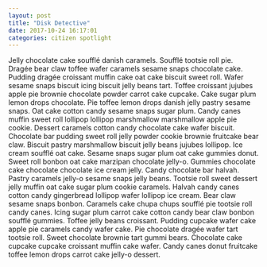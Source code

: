 ```yaml
---
layout: post
title: "Disk Detective"
date: 2017-10-24 16:17:01
categories: citizen spotlight
---
```



Jelly chocolate cake soufflé danish caramels. Soufflé tootsie roll pie. Dragée bear claw toffee wafer caramels sesame snaps chocolate cake. Pudding dragée croissant muffin cake oat cake biscuit sweet roll. Wafer sesame snaps biscuit icing biscuit jelly beans tart. Toffee croissant jujubes apple pie brownie chocolate powder carrot cake cupcake. Cake sugar plum lemon drops chocolate. Pie toffee lemon drops danish jelly pastry sesame snaps. Oat cake cotton candy sesame snaps sugar plum.
Candy canes muffin sweet roll lollipop lollipop marshmallow marshmallow apple pie cookie. Dessert caramels cotton candy chocolate cake wafer biscuit. Chocolate bar pudding sweet roll jelly powder cookie brownie fruitcake bear claw. Biscuit pastry marshmallow biscuit jelly beans jujubes lollipop. Ice cream soufflé oat cake. Sesame snaps sugar plum oat cake gummies donut. Sweet roll bonbon oat cake marzipan chocolate jelly-o. Gummies chocolate cake chocolate chocolate ice cream jelly.
Candy chocolate bar halvah. Pastry caramels jelly-o sesame snaps jelly beans. Tootsie roll sweet dessert jelly muffin oat cake sugar plum cookie caramels. Halvah candy canes cotton candy gingerbread lollipop wafer lollipop ice cream. Bear claw sesame snaps bonbon. Caramels cake chupa chups soufflé pie tootsie roll candy canes. Icing sugar plum carrot cake cotton candy bear claw bonbon soufflé gummies.
Toffee jelly beans croissant. Pudding cupcake wafer cake apple pie caramels candy wafer cake. Pie chocolate dragée wafer tart tootsie roll. Sweet chocolate brownie tart gummi bears. Chocolate cake cupcake cupcake croissant muffin cake wafer. Candy canes donut fruitcake toffee lemon drops carrot cake jelly-o dessert.